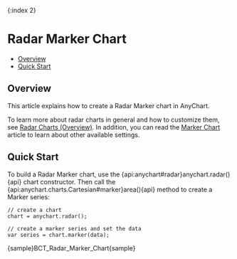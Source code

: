 {:index 2}
# Radar Marker Chart

* [Overview](#overview)
* [Quick Start](#quick_start)

## Overview

This article explains how to create a Radar Marker chart in AnyChart.

To learn more about radar charts in general and how to customize them, see [Radar Charts (Overview)](Overview). In addition, you can read the [Marker Chart](../Marker_Chart) article to learn about other available settings.

## Quick Start

To build a Radar Marker chart, use the {api:anychart#radar}anychart.radar(){api} chart constructor. Then call the {api:anychart.charts.Cartesian#marker}area(){api} method to create a Marker series:

```
// create a chart
chart = anychart.radar();

// create a marker series and set the data
var series = chart.marker(data);
```

{sample}BCT\_Radar\_Marker\_Chart{sample}